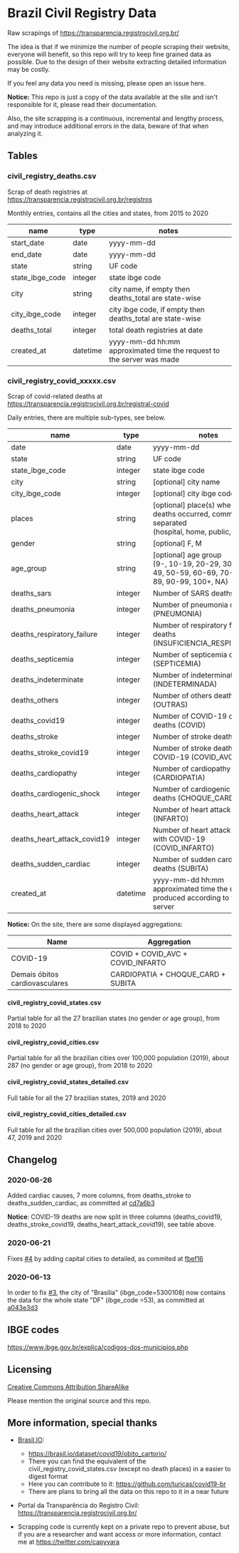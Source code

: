 # Brazil Civil Registry Data
Raw scrapings of https://transparencia.registrocivil.org.br/

The idea is that if we minimize the number of people scraping their website, everyone will benefit, so this repo will try to keep fine grained data as possible. Due to the design of their website extracting detailed information may be costly.

If you feel any data you need is missing, please open an issue here.

**Notice:** 
This repo is just a copy of the data available at the site and isn't responsible for it, please read their documentation.

Also, the site scrapping is a continuous, incremental and lengthy process, and may introduce additional errors in the data, beware of that when analyzing it.

## Tables

### civil_registry_deaths.csv
Scrap of death registries at https://transparencia.registrocivil.org.br/registros

Monthly entries, contains all the cities and states, from 2015 to 2020

| name | type | notes |
|-----------------|---------|-----------------------------------------------------|
| start_date | date | yyyy-mm-dd |
| end_date | date | yyyy-mm-dd |
| state | string | UF code |
| state_ibge_code | integer | state ibge code |
| city | string | city name, if empty then deaths_total are state-wise |
| city_ibge_code | integer | city ibge code, if empty then deaths_total are state-wise |
| deaths_total | integer | total death registries at date |
| created_at | datetime | yyyy-mm-dd hh:mm<br>approximated time the request to the server was made |

### civil_registry_covid_xxxxx.csv
Scrap of covid-related deaths at https://transparencia.registrocivil.org.br/registral-covid

Daily entries, there are multiple sub-types, see below.

| name | type | notes |
|-----------------|---------|-----------------------------------------------------|
| date | date | yyyy-mm-dd |
| state | string | UF code |
| state_ibge_code | integer | state ibge code |
| city | string | [optional] city name |
| city_ibge_code | integer | [optional] city ibge code |
| places | string | [optional] place(s) where the deaths occurred, comma separated<br>(hospital, home, public, others) |
| gender | string | [optional] F, M |
| age_group | string | [optional] age group <br>(9-, 10-19, 20-29, 30-39, 40-49, 50-59, 60-69, 70-79, 80-89, 90-99, 100+, NA) |
| deaths_sars | integer | Number of SARS deaths (SRAG) |
| deaths_pneumonia | integer | Number of pneumonia deaths (PNEUMONIA) |
| deaths_respiratory_failure | integer | Number of respiratory failure deaths (INSUFICIENCIA_RESPIRATORIA) |
| deaths_septicemia | integer | Number of septicemia deaths (SEPTICEMIA) |
| deaths_indeterminate | integer | Number of indeterminate deaths (INDETERMINADA) |
| deaths_others | integer | Number of others deaths (OUTRAS) |
| deaths_covid19 | integer | Number of COVID-19 only deaths (COVID) |
| deaths_stroke | integer | Number of stroke deaths (AVC) |
| deaths_stroke_covid19 | integer | Number of stroke deaths with COVID-19 (COVID_AVC) |
| deaths_cardiopathy | integer | Number of cardiopathy deaths (CARDIOPATIA) |
| deaths_cardiogenic_shock | integer | Number of cardiogenic shock deaths (CHOQUE_CARD) |
| deaths_heart_attack | integer | Number of heart attack deaths (INFARTO) |
| deaths_heart_attack_covid19 | integer | Number of heart attack deaths with COVID-19 (COVID_INFARTO) |
| deaths_sudden_cardiac | integer | Number of sudden cardiac arrest deaths (SUBITA) |
| created_at | datetime | yyyy-mm-dd hh:mm<br>approximated time the data was produced according to the server |

**Notice:** 
On the site, there are some displayed aggregations:

| Name | Aggregation |
| --- | --- |
| COVID-19 | COVID + COVID_AVC + COVID_INFARTO |
| Demais óbitos cardiovasculares | CARDIOPATIA + CHOQUE_CARD + SUBITA |

#### civil_registry_covid_states.csv
Partial table for all the 27 brazilian states (no gender or age group), from 2018 to 2020

#### civil_registry_covid_cities.csv
Partial table for all the brazilian cities over 100,000 population (2019), about 287 (no gender or age group), from 2018 to 2020

#### civil_registry_covid_states_detailed.csv
Full table for all the 27 brazilian states, 2019 and 2020

#### civil_registry_covid_cities_detailed.csv
Full table for all the brazilian cities over 500,000 population (2019), about 47, 2019 and 2020

## Changelog
### 2020-06-26
Added cardiac causes, 7 more columns, from deaths_stroke to deaths_sudden_cardiac, as committed at [cd7a6b3](https://github.com/capyvara/brazil-civil-registry-data/commit/cd7a6b335398ea6b3ebf6beb45249fd1ee179b5d)

**Notice**: COVID-19 deaths are now split in three columns (deaths_covid19, deaths_stroke_covid19, deaths_heart_attack_covid19), see table above.

### 2020-06-21
Fixes [#4](https://github.com/capyvara/brazil-civil-registry-data/issues/4) by adding capital cities to detailed, as commited at [fbef16](https://github.com/capyvara/brazil-civil-registry-data/commit/fbef16088e8ca5116ed60b61cf5f498e8e7e0803)

### 2020-06-13
In order to fix [#3](https://github.com/capyvara/brazil-civil-registry-data/issues/3), the city of "Brasilia" (ibge_code=5300108) now contains the data for the whole state "DF" (ibge_code =53), as committed at [a043e3d3](https://github.com/capyvara/brazil-civil-registry-data/commit/a043e3d32b3f3111a72712cf0243fcc9786d858d) 

## IBGE codes
https://www.ibge.gov.br/explica/codigos-dos-municipios.php

## Licensing
[Creative Commons Attribution ShareAlike](https://creativecommons.org/licenses/by-sa/4.0/)

Please mention the original source and this repo.

## More information, special thanks
- [Brasil.IO](https://brasil.io): 
    - https://brasil.io/dataset/covid19/obito_cartorio/
    - There you can find the equivalent of the civil_registry_covid_states.csv (except no death places) in a easier to digest format
    - Here you can contribute to it: https://github.com/turicas/covid19-br
    - There are plans to bring all the data on this repo to it in a near future

- Portal da Transparência do Registro Civil: https://transparencia.registrocivil.org.br/

- Scrapping code is currently kept on a private repo to prevent abuse, but if you are a researcher and want access or more information, contact me at https://twitter.com/capyvara



